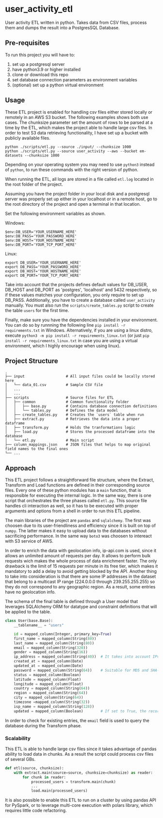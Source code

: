 # user_activity_etl

User activity ETL written in python. Takes data from CSV files, process them and dumps the result into a PostgresSQL Database.

## Pre-requisites

To run this project you will have to:
1. set up a postgresql server
2. have python3.9 or higher installed
3. clone or download this repo
4. set database connection parameters as environment variables
5. (optional) set up a python virtual environment

## Usage

These ETL project is enabled for handling csv files either stored locally or remotely in an AWS S3 bucket. The following examples shows both use cases. The chunksize parameter set the amount of rows to be parsed at a time by the ETL, which makes the project able to handle large csv files. 
In order to test S3 data retrieving functionality, I have set up a bucket with publicly available files.

```
python ./scripts/etl.py --source ./input/ --chunksize 1000
python ./scripts/etl.py --source user_activity --aws --bucket em-datasets --chunksize 1000
```
Depending on your operating system you may need to use `python3` instead of `python`, to run these commands with the right version of python.

When running the ETL, all logs are stored in a file called `etl.log` located in the root folder of the project.

Assuming you have the project folder in your local disk and a postgresql server was properly set up either in your localhost or in a remote host, go to the root directory of the project and open a terminal in that location.

Set the following environment variables as shown.

Windows:

````
$env:DB_USER='YOUR_USERNAME_HERE'
$env:DB_PASS='YOUR_PASSWORD_HERE'
$env:DB_HOST='YOUR_HOSTNAME_HERE'
$env:DB_PORT='YOUR_TCP_PORT_HERE'
````

Linux:

````
export DB_USER='YOUR_USERNAME_HERE'
export DB_PASS='YOUR_PASSWORD_HERE'
export DB_HOST='YOUR_HOSTNAME_HERE'
export DB_PORT='YOUR_TCP_PORT_HERE'
````

Take into account that the projects defines default values for DB_USER, DB_HOST and DB_PORT as 'postgres', 'localhost' and 5432 respectively, so if these values matches your configuration, you only require to set up DB_PASS. Additionally, you have to create a database called `user_activity` manually. You must also run the `scripts/create_tables.py` script to create the table `users` for the first time.

Finally, make sure you have the dependencies installed in your environment. You can do so by runnning the following line `pip install -r requirements.txt` in Windows. Alternatively, if you are using a linux distro, execute `python3 -m pip install -r requirements_linux.txt` (or just `pip install -r requirements_linux.txt` in case you are using a virtual environment, which I highly encourage when using linux).

## Project Structure

    .
    ├── input                   # All input files could be locally stored here
    │   └── data_01.csv         # Sample CSV file
    │   ...
    │   ...
    ├── scripts                 # Source files for ETL
    │   ├── common              # Common functionality folder
    │   │   ├── base.py         # Contains database connection definitions
    │   │   └── tables.py       # Defines the data model
    │   ├── create_tables.py    # Creates the `users` table when run
    │   ├── extract.py          # Retrieves the data into a proper dataframe
    │   ├── transform.py        # Holds the tranformations logic
    │   ├── load.py             # Stores the processed dataframe into the database
    │   └── etl.py              # Main script
    ├── column_mappings.json    # JSON files that helps to map original field names to the final ones
    └── ...

## Approach

This ETL project follows a straightforward file structure, where the  Extract, Transform and Load functions are defined in their corresponding source files. Every one of these python modules has a `main` function, that is responsible for executing the internal logic. In the same way, there is one script that orchestrates the three phases called `etl.py`. This source file handles cli interaction as well, so it has to be executed with proper arguments and options from a shell in order to run this ETL pipeline.

The main libraries of the project are `pandas` and `sqlalchemy`. The first was choosen due to its user-friendliness and efficiency since it is built on top of `numpy`. The latter makes it easy to upload data to the databases without sacrificing performance. In the same way `boto3` was choosen to intereact with S3 service of AWS.

In order to enrich the data with geolocation info, ip-api.com is used, since it allows an unlimited amount of requests per day. It allows to perform bulk requests wich makes the whole process of data enrichment faster. The only drawback is the limit of 15 requests per minute in its free tier, which makes it mandatory to add a delay to avoid getting blocked by the API. Another thing to take into consideration is that there are some IP addresses in the dataset that belong to a multicast IP range (224.0.0.0 through 239.255.255.255) so they do not correspond to any geographic region. As a result, some entries have no geolocation info.

The schema of the final table is defined through a User model that leverages SQLAlchemy ORM for datatype and constraint definitions that will be applied to the table.

```python
class User(base.Base):
    __tablename__ = "users"

    id = mapped_column(Integer, primary_key=True)
    first_name = mapped_column(String(80))
    last_name = mapped_column(String(80))
    email = mapped_column(String(320))
    gender = mapped_column(String(16))
    ip_address = mapped_column(String(40))  # It takes into account IPv4 and IPv6 address length
    created_at = mapped_column(Date)
    updated_at = mapped_column(Date)
    password = mapped_column(String(64))    # Suitable for MD5 and SHA-256 hash length
    status = mapped_column(Boolean)
    latitude = mapped_column(Float)
    longitude = mapped_column(Float)
    country = mapped_column(String(64))
    region = mapped_column(String(64))
    city = mapped_column(String(64))
    timezone =mapped_column(String(32))
    isp_name = mapped_column(String(128))
    updated = mapped_column(Boolean)        # If set to True, the record was updated
```

In order to check for existing entries, the `email` field is used to query the database during the Transform phase.

### Scalability

This ETL is able to handle large csv files since it takes advantage of pandas ability to load data in chunks. As a result the script could process csv files of several GBs.

```python
def etl(source, chunksize):
    with extract.main(source=source, chunksize=chunksize) as reader:
        for chunk in reader:
            processed_users = transform.main(chunk)
            ...
            load.main(processed_users)
```

It is also possible to enable this ETL to run on a cluster by using pandas API for PySpark, or to leverage multi-core execution with polars library, which requires little code refactoring.

